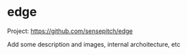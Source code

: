 # edge

Project: https://github.com/sensepitch/edge

Add some description and images, internal archoitecture, etc